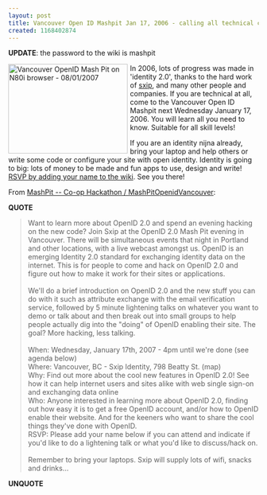 ```yaml
---
layout: post
title: Vancouver Open ID Mashpit Jan 17, 2006 - calling all technical creatives!
created: 1168402874
---
```

<p><strong>UPDATE</strong>: the password to the wiki is mashpit</p> <a href="http://www.flickr.com/photos/roland/351352759/" title="Vancouver OpenID Mash Pit on N80i browser"><img style="margin-right: 5px" src="http://farm1.static.flickr.com/125/351352759_ede58a73e0_m.jpg" alt="Vancouver OpenID Mash Pit on N80i browser - 08/01/2007" title="Vancouver OpenID Mash Pit on N80i browser" width="240" height="180" align="left" /></a> <p> In 2006, lots of progress was made in &#39;identity 2.0&#39;, thanks to the hard work of <a href="http://www.sxip.com/">sxip</a>, and many other people and companies. If you are technical at all, come to the Vancouver Open ID Mashpit  next Wednesday January 17, 2006.  You will learn all you need to know. Suitable for all skill levels! </p><p> If you are an identity nijna already, bring your laptop and help others or write some code or configure your site with open identity. Identity is going to big: lots of money to be made and fun apps to use, design and write! <a href="http://mashpit.pbwiki.com/MashPitOpenidVancouver">RSVP by adding your name to the wiki</a>. See you there! </p><p> From <a href="http://mashpit.pbwiki.com/MashPitOpenidVancouver">MashPit -- Co-op Hackathon / MashPitOpenidVancouver</a>: </p><p> <strong>QUOTE</strong> </p><blockquote> Want to learn more about OpenID 2.0 and spend an evening hacking on the new code? Join Sxip at the OpenID 2.0 Mash Pit evening in Vancouver. There will be simultaneous events that night in Portland and other locations, with a live webcast amongst us. OpenID is an emerging Identity 2.0 standard for exchanging identity data on the internet. This is for people to come and hack on OpenID 2.0 and figure out how to make it work for their sites or applications. <br /> <br />We&#39;ll do a brief introduction on OpenID 2.0 and the new stuff you can do with it such as attribute exchange with the email verification service, followed by 5 minute lightening talks on whatever you want to demo or talk about and then break out into small groups to help people actually dig into the &quot;doing&quot; of OpenID enabling their site. The goal? More hacking, less talking. <br /> <br />When: Wednesday, January 17th, 2007 - 4pm until we&#39;re done (see agenda below) <br />Where: Vancouver, BC - Sxip Identity, 798 Beatty St. (map) <br />Why: Find out more about the cool new features in OpenID 2.0! See how it can help internet users and sites alike with web single sign-on and exchanging data online <br />Who: Anyone interested in learning more about OpenID 2.0, finding out how easy it is to get a free OpenID account, and/or how to OpenID enable their website. And for the keeners who want to share the cool things they&#39;ve done with OpenID. <br />RSVP: Please add your name below if you can attend and indicate if you&#39;d like to do a lightening talk or what you&#39;d like to discuss/hack on. <br /> <br />Remember to bring your laptops. Sxip will supply lots of wifi, snacks and drinks... </blockquote><p> <strong>UNQUOTE</strong> </p>

